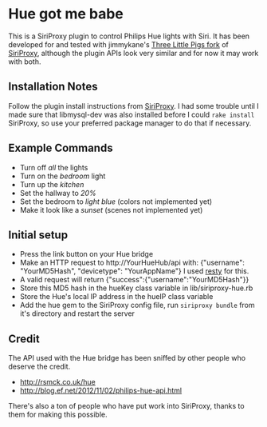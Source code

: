 # Hue got me babe #

This is a SiriProxy plugin to control Philips Hue lights with Siri. It has been developed for and tested with jimmykane's [Three Little Pigs fork](https://github.com/jimmykane/The-Three-Little-Pigs-Siri-Proxy) of [SiriProxy](https://github.com/plamoni/SiriProxy), although the plugin APIs look very similar and for now it may work with both.

## Installation Notes ##

Follow the plugin install instructions from [SiriProxy](https://github.com/jimmykane/The-Three-Little-Pigs-Siri-Proxy/wiki/Plugin%20Developer%20Guide). I had some trouble until I made sure that libmysql-dev was also installed before I could `rake install` SiriProxy, so use your preferred package manager to do that if necessary.

## Example Commands ##

- Turn off *all* the lights
- Turn on the *bedroom* light
- Turn up the *kitchen*
- Set the hallway to *20%*
- Set the bedroom to *light blue* (colors not implemented yet)
- Make it look like a *sunset* (scenes not implemented yet)

## Initial setup ##

- Press the link button on your Hue bridge
- Make an HTTP request to http://YourHueHub/api with:
    {"username": "YourMD5Hash", "devicetype": "YourAppName"}
    I used [resty](https://github.com/micha/resty) for this.
- A valid request will return {"success":{"username":"YourMD5Hash"}}
- Store this MD5 hash in the hueKey class variable in lib/siriproxy-hue.rb
- Store the Hue's local IP address in the hueIP class variable
- Add the hue gem to the SiriProxy config file, run `siriproxy bundle` from it's directory and restart the server

## Credit ##

The API used with the Hue bridge has been sniffed by other people who deserve the credit.

  - http://rsmck.co.uk/hue
  - http://blog.ef.net/2012/11/02/philips-hue-api.html

There's also a ton of people who have put work into SiriProxy, thanks to them for making this possible.

